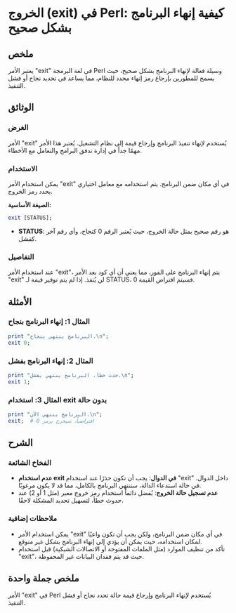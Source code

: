 <!--
Meta Description: # الخروج (exit) في Perl: كيفية إنهاء البرنامج بشكل صحيح ## ملخص يعتبر الأمر "exit" في لغة البرمجة Perl وسيلة فعالة لإنهاء البرنامج بشكل صحيح، حيث يسمح...
Meta Keywords: exit, البرنامج, الأمر, استخدام, perl
-->

# الخروج (exit) في Perl: كيفية إنهاء البرنامج بشكل صحيح

## ملخص
يعتبر الأمر "exit" في لغة البرمجة Perl وسيلة فعالة لإنهاء البرنامج بشكل صحيح، حيث يسمح للمطورين بإرجاع رمز إنهاء محدد للنظام، مما يساعد في تحديد نجاح أو فشل التنفيذ.

## الوثائق
### الغرض
الأمر "exit" يُستخدم لإنهاء تنفيذ البرنامج وإرجاع قيمة إلى نظام التشغيل. يُعتبر هذا الأمر مهمًا جداً في إدارة تدفق البرامج والتعامل مع الأخطاء.

### الاستخدام
يمكن استخدام الأمر "exit" في أي مكان ضمن البرنامج. يتم استخدامه مع معامل اختياري يحدد رمز الخروج.

**الصيغة الأساسية:**
```perl
exit [STATUS];
```
- **STATUS**: هو رقم صحيح يمثل حالة الخروج، حيث يُعتبر الرقم 0 كنجاح، وأي رقم آخر كفشل.

### التفاصيل
عند استخدام الأمر "exit"، يتم إنهاء البرنامج على الفور، مما يعني أن أي كود بعد الأمر "exit" لن يُنفذ. إذا لم يتم توفير قيمة لـ STATUS، فسيتم افتراض القيمة 0.

## الأمثلة
### المثال 1: إنهاء البرنامج بنجاح
```perl
print "البرنامج ينتهي بنجاح.\n";
exit 0;
```

### المثال 2: إنهاء البرنامج بفشل
```perl
print "حدث خطأ، البرنامج ينتهي بفشل.\n";
exit 1;
```

### المثال 3: استخدام exit بدون حالة
```perl
print "البرنامج ينتهي الآن.\n";
exit;  # افتراضياً، سيخرج برمز 0
```

## الشرح
### الفخاخ الشائعة
- **عدم استخدام exit في الدوال**: يجب أن تكون حذرًا عند استخدام "exit" داخل الدوال. في حالة استدعاء الدالة، ستنتهي البرنامج بالكامل، مما قد لا يكون مرغوبًا.
- **عدم تسجيل حالة الخروج**: يُفضل دائماً استخدام رمز خروج معبر (مثل 1 أو 2) عند حدوث خطأ، لتسهيل تحديد المشكلة لاحقًا.

### ملاحظات إضافية
- يمكن استخدام الأمر "exit" في أي مكان ضمن البرنامج، ولكن يجب أن تكون واعيًا لمكان استخدامه، حيث يمكن أن يؤدي إلى إنهاء البرنامج بشكل غير متوقع.
- تأكد من تنظيف الموارد (مثل الملفات المفتوحة أو الاتصالات الشبكية) قبل استخدام "exit"، حيث قد يتم فقدان البيانات غير المحفوظة.

## ملخص جملة واحدة
الأمر "exit" في Perl يُستخدم لإنهاء البرنامج وإرجاع قيمة حالة تحدد نجاح أو فشل التنفيذ.